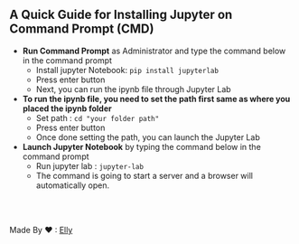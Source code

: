 ## **A Quick Guide for Installing Jupyter on Command Prompt (CMD)**
- **Run Command Prompt** as Administrator and type the command below in the command prompt
  - Install jupyter Notebook: `pip install jupyterlab`
  - Press enter button
  - Next, you can run the ipynb file through Jupyter Lab
- **To run the ipynb file, you need to set the path first same as where you placed the ipynb folder**
  - Set path : `cd "your folder path" `
  - Press enter button
  - Once done setting the path, you can launch the Jupyter Lab
- **Launch Jupyter Notebook** by typing the command below in the command prompt
  - Run jupyter lab : `jupyter-lab`
  - The command is going to start a server and a browser will automatically open.


<br><br>

Made By ❤ : [Elly](ellyanadhirah@gmail.com)<br>
